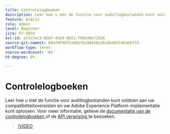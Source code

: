 ```yaml
---
title: Controlelogboeken
description: Leer hoe u met de functie voor auditlogbestanden kunt voldoen aan uw compatibiliteitsvereisten en uw Adobe Experience Platform-implementatie kunt oplossen.
feature: Audits
role: Admin
level: Beginner
jira: KT-9934
exl-id: af2c7ec3-82bf-43e9-8b52-f90a39e72926
source-git-commit: 00ef0f40fb3d82f0c06428a35c0e402f46ab6774
workflow-type: tm+mt
source-wordcount: '61'
ht-degree: 0%

---
```


# Controlelogboeken

Leer hoe u met de functie voor auditlogbestanden kunt voldoen aan uw compatibiliteitsvereisten en uw Adobe Experience Platform-implementatie kunt oplossen. Voor meer informatie, gelieve de [ documentatie van de controlelogboeken ](https://experienceleague.adobe.com/docs/experience-platform/landing/governance-privacy-security/audit-logs/overview.html) of de [ API verwijzing ](https://developer.adobe.com/experience-platform-apis/references/audit-query/) te bezoeken.

>[!VIDEO](https://video.tv.adobe.com/v/341450?learn=on)

